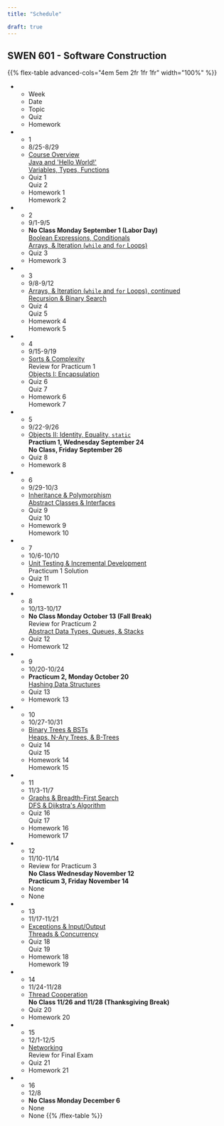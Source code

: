```yaml
---
title: "Schedule"

draft: true
---
```


## SWEN 601 - Software Construction

{{% flex-table advanced-cols="4em 5em 2fr 1fr 1fr" width="100%" %}}
- * Week
  * Date
  * Topic
  * Quiz
  * Homework
- * 1
  * 8/25-8/29
  * [Course Overview](slides/00CourseOverview.pdf)\
    [Java and 'Hello World!'](slides/01JavaIntro.pdf)\
    [Variables, Types, Functions](slides/02VariablesTypesFunctions.pdf)
  * Quiz 1\
    Quiz 2
  * Homework 1\
    Homework 2
- * 2
  * 9/1-9/5
  * **No Class Monday September 1 (Labor Day)**\
    [Boolean Expressions, Conditionals](slides/03BooleanExpressionsConditionals.pdf)\
    [Arrays, & Iteration (`while` and `for` Loops)](slides/04ArraysIteration.pdf)
  * Quiz 3
  * Homework 3
- * 3
  * 9/8-9/12
  * [Arrays, & Iteration (`while` and `for` Loops), continued](slides/04ArraysIteration.pdf)\
    [Recursion & Binary Search](slides/05RecursionBinarySearch.pdf)
  * Quiz 4\
    Quiz 5
  * Homework 4\
    Homework 5
- * 4
  * 9/15-9/19
  * [Sorts & Complexity](slides/06FastSortsComplexity.pdf)\
    Review for Practicum 1\
    [Objects I: Encapsulation](slides/07ObjectsI.pdf)
  * Quiz 6\
    Quiz 7
  * Homework 6\
    Homework 7
- * 5
  * 9/22-9/26
  * [Objects II: Identity, Equality, `static`](slides/08ObjectsII.pdf)\
    **Practium 1, Wednesday September 24**\
    **No Class, Friday September 26**
  * Quiz 8
  * Homework 8
- * 6
  * 9/29-10/3
  * [Inheritance & Polymorphism](slides/09InheritancePolymorphism.pdf)\
    [Abstract Classes & Interfaces](slides/10AbstractClassesInterfaces.pdf)
  * Quiz 9\
    Quiz 10
  * Homework 9\
    Homework 10
- * 7
  * 10/6-10/10
  * [Unit Testing & Incremental Development](slides/11UnitTestingIncrementalDevelopment.pdf)\
    Practicum 1 Solution
  * Quiz 11
  * Homework 11
- * 8
  * 10/13-10/17
  * **No Class Monday October 13 (Fall Break)**\
    Review for Practicum 2\
    [Abstract Data Types, Queues, & Stacks](slides/12AbstractDataTypesQueuesStacks.pdf)
  * Quiz 12
  * Homework 12
- * 9
  * 10/20-10/24
  * **Practicum 2, Monday October 20**\
    [Hashing Data Structures](slides/13HashingDataStructures.pdf)
  * Quiz 13
  * Homework 13
- * 10
  * 10/27-10/31
  * [Binary Trees & BSTs](slides/14BinaryTreesBSTs.pdf)\
    [Heaps, N-Ary Trees, & B-Trees](slides/15HeapsBTrees.pdf)
  * Quiz 14\
    Quiz 15
  * Homework 14\
    Homework 15
- * 11
  * 11/3-11/7
  * [Graphs & Breadth-First Search](slides/16GraphsBFS.pdf)\
    [DFS & Dijkstra's Algorithm](slides/17DFSDijkstra.pdf)
  * Quiz 16\
    Quiz 17
  * Homework 16\
    Homework 17
- * 12
  * 11/10-11/14
  * Review for Practicum 3\
    **No Class Wednesday November 12**\
    **Practicum 3, Friday November 14**
  * None
  * None
- * 13
  * 11/17-11/21
  * [Exceptions & Input/Output](slides/18ExceptionsIO.pdf)\
    [Threads & Concurrency](slides/19threadsConcurrency.pdf)
  * Quiz 18\
    Quiz 19
  * Homework 18\
    Homework 19
- * 14
  * 11/24-11/28
  * [Thread Cooperation](slides/20ThreadCooperation.pdf)\
    **No Class 11/26 and 11/28 (Thanksgiving Break)**
  * Quiz 20
  * Homework 20
- * 15
  * 12/1-12/5
  * [Networking](slides/21Networking.pdf)\
    Review for Final Exam
  * Quiz 21
  * Homework 21
- * 16
  * 12/8
  * **No Class Monday December 6**
  * None
  * None
{{% /flex-table %}}